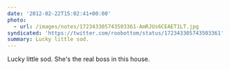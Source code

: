 ```yaml
---
date: '2012-02-22T15:02:41+00:00'
photo:
  - url: /images/notes/172343305743503361-AmRJUs6CEAET1LT.jpg
syndicated: 'https://twitter.com/roobottom/status/172343305743503361'
summary: Lucky little sod.
---
```

Lucky little sod. She's the real boss in this house. 
